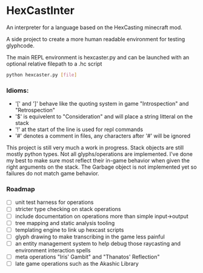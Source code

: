 # HexCastInter
An interpreter for a language based on the HexCasting minecraft mod.


A side project to create a more human readable environment for testing glyphcode.

The main REPL environment is hexcaster.py and can be launched with an optional relative filepath to a .hc script
```sh
python hexcaster.py [file]
```

### Idioms:
- '[' and ']' behave like the quoting system in game "Introspection" and "Retrospection"
- '$' is equivelent to "Consideration" and will place a string litteral on the stack
- '!' at the start of the line is used for repl commands
- '#' denotes a comment in files, any characters after '#' will be ignored


This project is still very much a work in progress.
Stack objects are still mostly python types.
Not all glyphs/operations are implemented. I've done my best to make sure most reflect their in-game behavior when given the right arguments on the stack.
The Garbage object is not implemented yet so failures do not match game behavior.

### Roadmap
- [ ] unit test harness for operations
- [ ] stricter type checking on stack operations
- [ ] include documentation on operations more than simple input->output
- [ ] tree mapping and static analysis tooling
- [ ] templating engine to link up hexcast scripts
- [ ] glyph drawing to make transcribing in the game less painful
- [ ] an entity management system to help debug those raycasting and environment interaction spells
- [ ] meta operations "Iris' Gambit" and "Thanatos' Reflection"
- [ ] late game operations such as the Akashic Library